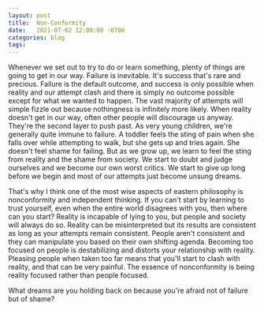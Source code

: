 ```yaml
---
layout: post
title:  Non-Conformity
date:   2021-07-02 12:00:00 -0700
categories: blog
tags:  
---
```


Whenever we set out to try to do or learn something, plenty of things are going to get in our way. Failure is inevitable. It's success that's rare and precious. Failure is the default outcome, and success is only possible when reality and our attempt clash and there is simply no outcome possible except for what we wanted to happen. The vast majority of attempts will simple fizzle out because nothingness is infinitely more likely. When reality doesn't get in our way, often other people will discourage us anyway. They're the second layer to push past. As very young children, we're generally quite immune to failure. A toddler feels the sting of pain when she falls over while attempting to walk, but she gets up and tries again. She doesn't feel shame for failing. But as we grow up, we learn to feel the sting from reality and the shame from society. We start to doubt and judge ourselves and we become our own worst critics. We start to give up long before we begin and most of our attempts just become unsung dreams. 

That's why I think one of the most wise aspects of eastern philosophy is nonconformity and independent thinking. If you can't start by learning to trust yourself, even when the entire world disagrees with you, then where can you start? Reality is incapable of lying to you, but people and society will always do so. Reality can be misinterpreted but its results are consistent as long as your attempts remain consistent. People aren't consistent and they can manipulate you based on their own shifting agenda. Becoming too focused on people is destabilizing and distorts your relationship with reality. Pleasing people when taken too far means that you'll start to clash with reality, and that can be very painful. The essence of nonconformity is being reality focused rather than people focused. 

What dreams are you holding back on because you're afraid not of failure but of shame?




  





























